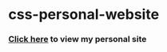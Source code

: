 # css-personal-website
<h3><a href ="https://adarshtiwariiit.github.io/css-personal-website/">Click here</a> to view my personal site</h3>
